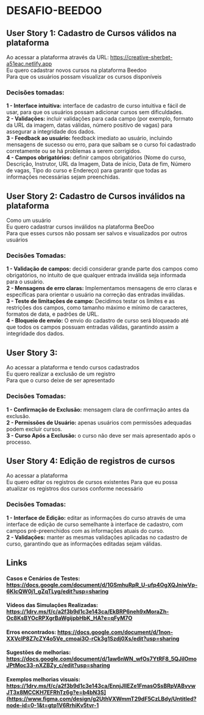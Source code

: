 # DESAFIO-BEEDOO

## User Story 1: Cadastro de Cursos válidos na plataforma 

Ao acessar a plataforma através da URL: https://creative-sherbet-a51eac.netlify.app   
Eu quero cadastrar novos cursos na plataforma Beedoo  
Para que os usuários possam visualizar os cursos disponíveis  

### Decisões tomadas: 

 **1 - Interface intuitiva:** interface de cadastro de curso intuitiva e fácil de usar, para que os usuários possam adicionar cursos sem dificuldades.   
 **2 - Validações:** incluir validações para cada campo (por exemplo, formato da URL da imagem, datas válidas, número positivo de vagas) para assegurar a integridade dos dados.  
 **3 - Feedback ao usuário:** feedback imediato ao usuário, incluindo mensagens de sucesso ou erro, para que saibam se o curso foi cadastrado corretamente ou se há problemas a serem corrigidos.  
 **4 - Campos obrigatórios:** definir campos obrigatórios (Nome do curso, Descrição, Instrutor, URL da Imagem, Data de início, Data de fim, Número de vagas, Tipo do curso e Endereço) para garantir que todas as informações necessárias sejam preenchidas.  

## User Story 2: Cadastro de Cursos inválidos na plataforma

Como um usuário  
Eu quero cadastrar cursos inválidos na plataforma BeeDoo  
Para que esses cursos não possam ser salvos e visualizados por outros usuários  

### Decisões Tomadas:
**1 - Validação de campos:** decidi considerar grande parte dos campos como obrigatórios, no intuito de que qualquer entrada inválida seja informada para o usuário.  
**2 - Mensagens de erro claras:** Implementamos mensagens de erro claras e específicas para orientar o usuário na correção das entradas inválidas.  
**3 - Teste de limitações de campo:** Decidimos testar os limites e as restrições dos campos, como tamanho máximo e mínimo de caracteres, formatos de data, e padrões de URL.  
**4 - Bloqueio de envio:** O envio do cadastro de curso será bloqueado até que todos os campos possuam entradas válidas, garantindo assim a integridade dos dados.  

## User Story 3: 
Ao acessar a plataforma e tendo cursos cadastrados  
Eu quero realizar a exclusão de um registro  
Para que o curso deixe de ser apresentado  

### Decisões Tomadas: 
**1 - Confirmação de Exclusão:** mensagem clara de confirmação antes da exclusão.  
**2 - Permissões de Usuário:** apenas usuários com permissões adequadas podem excluir cursos.  
**3 - Curso Após a Exclusão:** o curso não deve ser mais apresentado após o processo.  

## User Story 4: Edição de registros de cursos

Ao acessar a plataforma  
Eu quero editar os registros de cursos existentes 
Para que eu possa atualizar os registros dos cursos conforme necessário

### Decisões Tomadas:
**1 - Interface de Edição:** editar as informações do curso através de uma interface de edição de curso semelhante à interface de cadastro, com campos pré-preenchidos com as informações atuais do curso.  
**2 - Validações:** manter as mesmas validações aplicadas no cadastro de curso, garantindo que as informações editadas sejam válidas.  

## Links
#### **Casos e Cenários de Testes:** https://docs.google.com/document/d/1GSmhuRpR_U-ufp4OgXQJniwVp-6KIcQW0j1_gZqTLyg/edit?usp=sharing
#### **Vídeos das Simulações Realizadas:** https://1drv.ms/f/c/a2f3b9d1c3e143ca/EkBRP6neh9xMoraZh-Oc8KsBYOcRPXgrBaWgijpbHbK_HA?e=qFyM7O
#### **Erros encontrados:** https://docs.google.com/document/d/1non-XXVclP8Z7cZY4o5Ve_cmoai3O-rCk3g1Szdj0Xs/edit?usp=sharing  
#### **Sugestões de melhorias:** https://docs.google.com/document/d/1aw6nWN_wfOs7YtRF8_5QJilOmoJPtMoc33-nXZBZy_c/edit?usp=sharing  
#### **Exemplos melhorias visuais:** https://1drv.ms/f/c/a2f3b9d1c3e143ca/EnnjJlIEZe1FmasOSsBRpVABvvwJT3x8MCCKH7EFRhTz6g?e=b4bN3S](https://www.figma.com/design/g2UthVXWmmT29dF5CzLBdy/Untitled?node-id=0-1&t=gtp1V6RrhiKv5tvr-1  
